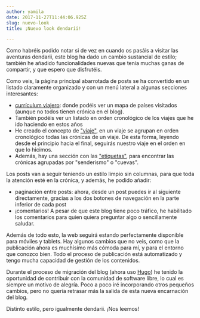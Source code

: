 ```yaml
---
author: yamila
date: 2017-11-27T11:44:06.925Z
slug: nuevo-look
title: ¡Nuevo look dendarii!

---
```


Como habréis podido notar si de vez en cuando os pasáis a visitar las aventuras dendarii, este blog ha dado un cambio sustancial de estilo; también he añadido funcionalidades nuevas que tenía muchas ganas de compartir, y que espero que disfrutéis.

<!--more-->

Como veis, la página principal abarrotada de posts se ha convertido en un listado claramente organizado y con un menú lateral a algunas secciones interesantes:

- <a href="https://dendarii.es/cv-viajero/" target="_new">currículum viajero</a>: donde podéis ver un mapa de países visitados (aunque no todos tienen crónica en el blog).
- También podéis ver un listado en orden cronológico de los viajes que he ido haciendo en estos años
- He creado el concepto de <a href="https://dendarii.es/trips/" target="_new">"viaje"</a>, en un viaje se agrupan en orden cronológico todas las crónicas de un viaje. De esta forma, leyendo desde el principio hacia el final, seguirás nuestro viaje en el orden en que lo hicimos.
- Además, hay una sección con las <a href="https://dendarii.es/tags/" target="_new">"etiquetas"</a>, para encontrar las crónicas agrupadas por "senderismo" o "cuevas".

Los posts van a seguir teniendo un estilo limpio sin columnas, para que toda la atención esté en la crónica, y además, he podido añadir:

- paginación entre posts: ahora, desde un post puedes ir al siguiente directamente, gracias a los dos botones de navegación en la parte inferior de cada post
- ¡comentarios! A pesar de que este blog tiene poco tráfico, he habilitado los comentarios para quien quiera preguntar algo o sencillamente saludar.

Además de todo esto, la web seguirá estando perfectamente disponible para móviles y tablets. Hay algunos cambios que no veis, como que la publicación ahora es muchísimo más cómoda para mí, y para el entorno que conozco bien. Todo el proceso de publicación está automatizado y tengo mucha capacidad de gestión de los contenidos.

Durante el proceso de migración del blog (ahora uso <a href="https://gohugo.io" target="_new">Hugo</a>) he tenido la oportunidad de contribuir con la comunidad de software libre, lo cual es siempre un motivo de alegría. Poco a poco iré incorporando otros pequeños cambios, pero no quería retrasar más la salida de esta nueva encarnación del blog.

Distinto estilo, pero igualmente dendarii. ¡Nos leemos!
